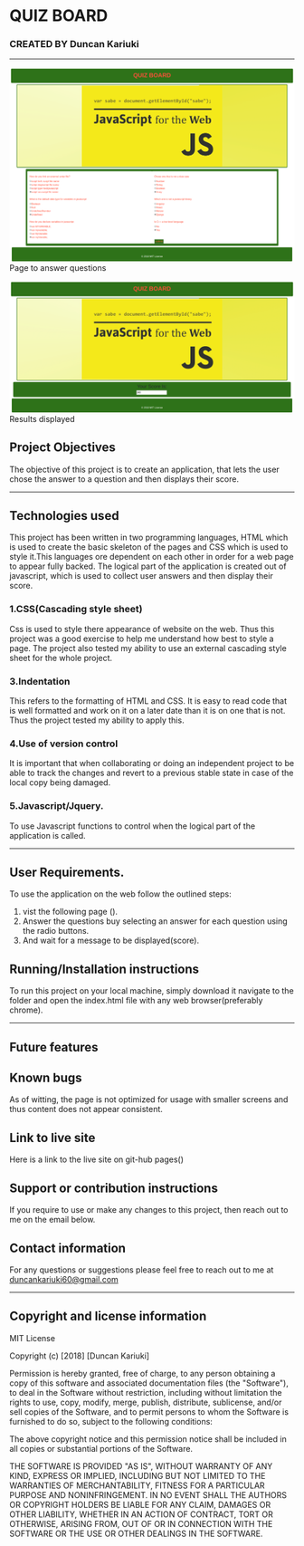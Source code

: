 # QUIZ BOARD

### CREATED BY **Duncan Kariuki**

--------------------------------------------------------------------------
![Questions](https://github.com/Dun-Njuguna/Quiz-Board/blob/master/img/FireShot%20Capture%203%20-%20Document%20-%20https___dun-njuguna.github.io_Quiz-Board_.png)
Page to answer questions

![Results](https://github.com/Dun-Njuguna/Quiz-Board/blob/master/img/FireShot%20Capture%204%20-%20Document%20-%20https___dun-njuguna.github.io_Quiz-Board_.png)
Results displayed
## Project Objectives

The objective of this project is to create an application, that lets the user chose the answer to a question and then displays their score.

-------------------------------------------------------


## Technologies used
This project has been written in two programming languages, HTML which is used to create the basic skeleton of the pages and CSS which is used to style it.This languages ore dependent on each other in order for a web page to appear fully backed.
The logical part of the application is created out of javascript, which is used to collect user answers and then display their score.

### 1.CSS(Cascading style sheet)
Css is used to style there appearance of website on the web. Thus this project was a good exercise to help me understand how best to style a page. The project also tested my ability to use an external cascading style sheet for the whole project.

### 3.Indentation
This refers to the formatting of HTML and CSS. It is easy to read code that is well formatted and work on it on a later date than it is on one that is not. Thus the project tested my ability to apply this.

### 4.Use of version control
It is important that when collaborating or doing an independent project to be able to track the changes and revert to a previous stable state in case of the local copy being damaged.

### 5.Javascript/Jquery.
To use Javascript functions to control when the logical part of the application is called.


------------------------------------------------------------------------
## User Requirements.
To use the application on the web follow the outlined steps:
1. vist the following page ().
2. Answer the questions buy selecting an answer for each question using the radio buttons.
3. And wait for a message to be displayed(score).


## Running/Installation instructions
To run this project on your local machine, simply download it navigate to the folder and open the index.html file with any web browser(preferably chrome).

------------------------------------------------------------------

## Future features


## Known bugs
As of witting, the page is not optimized for usage with smaller screens and thus content does not appear consistent.

## Link to live site
Here is a link to the live site on git-hub pages()

## Support or contribution instructions
If you require to use or make any changes to this project, then reach out to me on the email below.

## Contact information
For any questions or suggestions please feel free to reach out to me at duncankariuki60@gmail.com

---------------------------------------------------------------

## Copyright and license information

MIT License

Copyright (c) [2018] [Duncan Kariuki]

Permission is hereby granted, free of charge, to any person obtaining a copy
of this software and associated documentation files (the "Software"), to deal
in the Software without restriction, including without limitation the rights
to use, copy, modify, merge, publish, distribute, sublicense, and/or sell
copies of the Software, and to permit persons to whom the Software is
furnished to do so, subject to the following conditions:

The above copyright notice and this permission notice shall be included in all
copies or substantial portions of the Software.

THE SOFTWARE IS PROVIDED "AS IS", WITHOUT WARRANTY OF ANY KIND, EXPRESS OR
IMPLIED, INCLUDING BUT NOT LIMITED TO THE WARRANTIES OF MERCHANTABILITY,
FITNESS FOR A PARTICULAR PURPOSE AND NONINFRINGEMENT. IN NO EVENT SHALL THE
AUTHORS OR COPYRIGHT HOLDERS BE LIABLE FOR ANY CLAIM, DAMAGES OR OTHER
LIABILITY, WHETHER IN AN ACTION OF CONTRACT, TORT OR OTHERWISE, ARISING FROM,
OUT OF OR IN CONNECTION WITH THE SOFTWARE OR THE USE OR OTHER DEALINGS IN THE
SOFTWARE.
